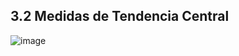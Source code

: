## 3.2 Medidas de Tendencia Central

![image](https://github.com/user-attachments/assets/87daf42a-760c-4585-b1ee-f4feb723b5ee)
